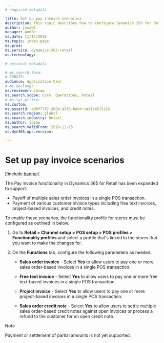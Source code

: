 ```yaml
---
# required metadata

title: Set up pay invoice scenarios
description: This topic describes how to configure Dynamics 365 for Retail to support various scenarios relating to invoice payments.
author: josaw1
manager: AnnBe
ms.date: 11/14/2018
ms.topic: index-page
ms.prod: 
ms.service: dynamics-365-retail
ms.technology: 

# optional metadata

# ms.search.form: 
# ROBOTS: 
audience: Application User
# ms.devlang: 
ms.reviewer: josaw
ms.search.scope: Core, Operations, Retail
# ms.tgt_pltfrm: 
ms.custom: 
ms.assetid: ed0f77f7-3609-4330-bebd-ca3134575216
ms.search.region: global
ms.search.industry: Retail
ms.author: josaw
ms.search.validFrom: 2018-11-15
ms.dyn365.ops.version: 

---
```

# Set up pay invoice scenarios

[!include [banner](includes/banner.md)]

The Pay invoice functionality in Dynamics 365 for Retail has been expanded to support:
- Payoff of multiple sales order invoices in a single POS transaction.
- Payment of various customer invoice types including free text invoices, project-based invoices, and credit notes.

To enable these scenarios, the functionality profile for stores must be configured as outlined in below.  

1. Go to **Retail > Channel setup > POS setup > POS profiles > Functionality profiles** and select a profile that's linked to the stores that you want to make the changes for.

1. On the **Functions** tab, configure the following parameters as needed.

    - **Sales order invoice** - Select **Yes** to allow users to pay one or more sales order-based invoices in a single POS transaction.

    - **Free text invoice** - Select **Yes** to allow users to pay one or more free text-based invoices in a single POS transaction.

    - **Project invoice** - Select **Yes** to allow users to pay one or more project-based invoices in a single POS transaction.

    - **Sales order credit note** - Select **Yes** to allow users to settle multiple sales order-based credit notes against open invoices or process a refund to the customer for an open credit note.

> [!NOTE]
> Payment or settlement of partial amounts is not yet supported.

